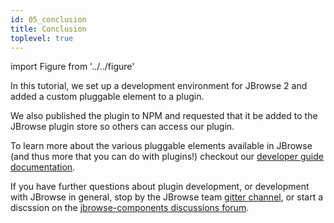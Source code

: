 ```yaml
---
id: 05_conclusion
title: Conclusion
toplevel: true
---
```


import Figure from '../../figure'

In this tutorial, we set up a development environment for JBrowse 2 and added a custom pluggable element to a plugin.

We also published the plugin to NPM and requested that it be added to the JBrowse plugin store so others can access our plugin.

To learn more about the various pluggable elements available in JBrowse (and thus more that you can do with plugins!) checkout our [developer guide documentation](../../../developer_guide/).

If you have further questions about plugin development, or development with JBrowse in general, stop by the JBrowse team [gitter channel](https://gitter.im/GMOD/jbrowse2), or start a discssion on the [jbrowse-components discussions forum](https://github.com/GMOD/jbrowse-components/discussions).
